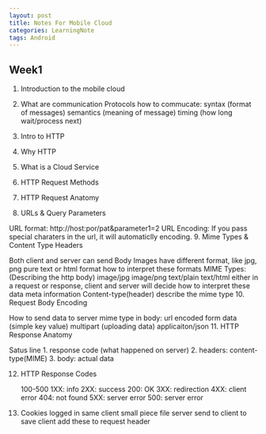 ```yaml
---
layout: post
title: Notes For Mobile Cloud
categories: LearningNote
tags: Android
---
```

Week1
---
1. Introduction to the mobile cloud

2. What are communication Protocols
	how to commucate:
	syntax (format of messages)
	semantics (meaning of message)
	timing (how long wait/process next)
	
3. Intro to HTTP

4. Why HTTP

5. What is a Cloud Service

6. HTTP Request Methods

7. HTTP Request Anatomy

8. URLs & Query Parameters

URL format: http://host:por/pat&parameter1=2
URL Encoding: If you pass special charaters in the url, it will automaticlly encoding.
9. Mime Types & Content Type Headers

Both client and server can send Body
Images have different format, like jpg, png
pure text or html format
how to interpret these formats
MIME Types: (Describing the http body)
image/jpg
image/png
text/plain
text/html
either in a request or response, client and server will decide how to interpret these data
meta information
Content-type(header)
describe the mime type
10. Request Body Encoding

How to send data to server
mime type in body:
url encoded form data (simple key value)
multipart (uploading data)
applicaiton/json
11. HTTP Response Anatomy

Satus line
	1. response code (what happened on server)
	2. headers:
		content-type(MIME)
	3. body:
		actual data
		
12. HTTP Response Codes

	100-500
	1XX: info
	2XX: success
		200: OK
	3XX: redirection
	4XX: client error
		404: not found
	5XX: server error
		500: server error
		
13. Cookies
	logged in
	same client 
	small piece file server send to client to save 
	client add these to request header
	
